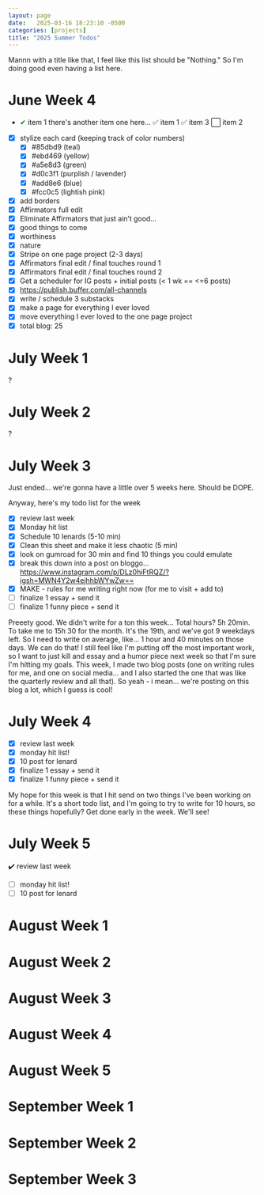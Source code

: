 ```yaml
---
layout: page
date:   2025-03-16 18:23:10 -0500
categories: [projects]
title: "2025 Summer Todos"
---
```

Mannn with a title like that, I feel like this list should be "Nothing." So I'm doing good even having a list here. 

# June Week 4 


- <span style="color:green;">✔</span> item 1
there's another item one here... 
✅ item 1
✅ item 3
⬜ item 2 
- [x] stylize each card (keeping track of color numbers)
  - [x] #85dbd9 (teal)
  - [x] #ebd469 (yellow)
  - [x] #a5e8d3 (green)
  - [x] #d0c3f1 (purplish / lavender)
  - [x] #add8e6 (blue) 
  - [x] #fcc0c5  (lightish pink)
- [x] add borders 
- [x] Affirmators full edit
- [x] Eliminate Affirmators that just ain’t good…	
- [x] good things to come
- [x] worthiness
- [x] nature
- [x] Stripe on one page project (2-3 days)
- [x] Affirmators final edit / final touches round 1
- [x] Affirmators final edit / final touches round 2
- [x] Get a scheduler for IG posts + initial posts (< 1 wk == <=6 posts)
- [x] https://publish.buffer.com/all-channels
- [x] write / schedule 3 substacks
- [x] make a page for everything I ever loved
- [x] move everything I ever loved to the one page project
- [x] total blog: 25

# July Week 1
?
# July Week 2
?
# July Week 3
Just ended... we're gonna have a little over 5 weeks here. Should be DOPE.

Anyway, here's my todo list for the week
- [x] review last week 
- [x] Monday hit list
- [x] Schedule 10 lenards (5-10 min)
- [x] Clean this sheet and make it less chaotic (5 min)
- [x] look on gumroad for 30 min and find 10 things you could emulate
- [x] break this down into a post on bloggo…https://www.instagram.com/p/DLz0hiFtRQZ/?igsh=MWN4Y2w4ejhhbWYwZw==
- [x] MAKE - rules for me writing right now (for me to visit + add to)
- [ ] finalize 1 essay + send it
- [ ] finalize 1 funny piece + send it

Preeety good. We didn't write for a ton this week... Total hours? 5h 20min. To take me to 15h 30 for the month. It's the 19th, and we've got 9 weekdays left. So I need to write on average, like... 1 hour and 40 minutes on those days. We can do that! I still feel like I'm putting off the most important work, so I want to just kill and essay and a humor piece next week so that I'm sure I'm hitting my goals. This week, I made two blog posts (one on writing rules for me, and one on social media... and I also started the one that was like the quarterly review and all that). So yeah - i mean... we're posting on this blog a lot, which I guess is cool!

# July Week 4
- [x] review last week
- [x] monday hit list!
- [x] 10 post for lenard
- [x] finalize 1 essay + send it
- [x] finalize 1 funny piece + send it

My hope for this week is that I hit send on two things I've been working on for a while. It's a short todo list, and I'm going to try to write for 10 hours, so these things hopefully? Get done early in the week. We'll see! 


# July Week 5
:heavy_check_mark: review last week
- [ ] monday hit list!
- [ ] 10 post for lenard

# August Week 1
# August Week 2
# August Week 3
# August Week 4
# August Week 5

# September Week 1 
# September Week 2
# September Week 3


